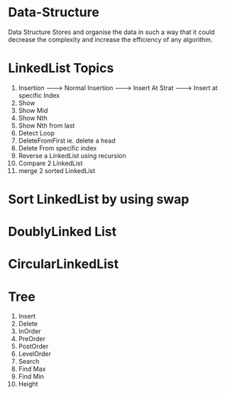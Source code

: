 # Data-Structure
Data Structure Stores and organise the data in such a way that it could decrease the complexity and increase the efficiency of any algorithm.


# LinkedList Topics
1. Insertion 
 ---> Normal Insertion
 ---> Insert At Strat
 ---> Insert at specific Index
2. Show
3. Show Mid
4. Show Nth
5. Show Nth from last
6. Detect Loop
7. DeleteFromFirst ie. delete a head
8. Delete From specific index
9. Reverse a LinkedList using recursion
10. Compare 2 LinkedList
11. merge 2 sorted LinkedList

# Sort LinkedList by using swap
# DoublyLinked List

# CircularLinkedList

# Tree
1. Insert
2. Delete
3. InOrder
4. PreOrder
5. PostOrder
6. LevelOrder
7. Search
8. Find Max
9. Find Min
10. Height
